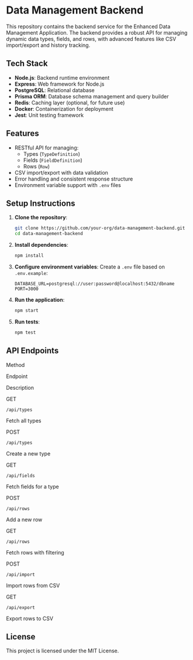 

# Data Management Backend

This repository contains the backend service for the Enhanced Data Management Application. The backend provides a robust API for managing dynamic data types, fields, and rows, with advanced features like CSV import/export and history tracking.

## Tech Stack

- **Node.js**: Backend runtime environment
- **Express**: Web framework for Node.js
- **PostgreSQL**: Relational database
- **Prisma ORM**: Database schema management and query builder
- **Redis**: Caching layer (optional, for future use)
- **Docker**: Containerization for deployment
- **Jest**: Unit testing framework

## Features

- RESTful API for managing:
  - Types (`TypeDefinition`)
  - Fields (`FieldDefinition`)
  - Rows (`Row`)
- CSV import/export with data validation
- Error handling and consistent response structure
- Environment variable support with `.env` files

## Setup Instructions

1. **Clone the repository**:
   ```bash
   git clone https://github.com/your-org/data-management-backend.git
   cd data-management-backend


2.  **Install dependencies**:
    
    ```bash
    npm install
    ```
    
3.  **Configure environment variables**: Create a `.env` file based on `.env.example`:
    
    ```plaintext
    DATABASE_URL=postgresql://user:password@localhost:5432/dbname
    PORT=3000
    ```
    
4.  **Run the application**:
    
    ```bash
    npm start
    ```
    
5.  **Run tests**:
    
    ```bash
    npm test
    ```
    

API Endpoints
-------------

Method

Endpoint

Description

GET

`/api/types`

Fetch all types

POST

`/api/types`

Create a new type

GET

`/api/fields`

Fetch fields for a type

POST

`/api/rows`

Add a new row

GET

`/api/rows`

Fetch rows with filtering

POST

`/api/import`

Import rows from CSV

GET

`/api/export`

Export rows to CSV

License
-------

This project is licensed under the MIT License.

````yaml

